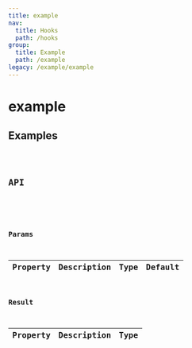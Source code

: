 ```yaml
---
title: example
nav:
  title: Hooks
  path: /hooks
group:
  title: Example
  path: /example
legacy: /example/example
---
```


# example

## Examples

<code src="./demo/basic.tsx" />

## API

```ts
```

### Params

| Property | Description | Type | Default |
| -------- | ----------- | ---- | ------- |

### Result

| Property | Description | Type |
| -------- | ----------- | ---- |
